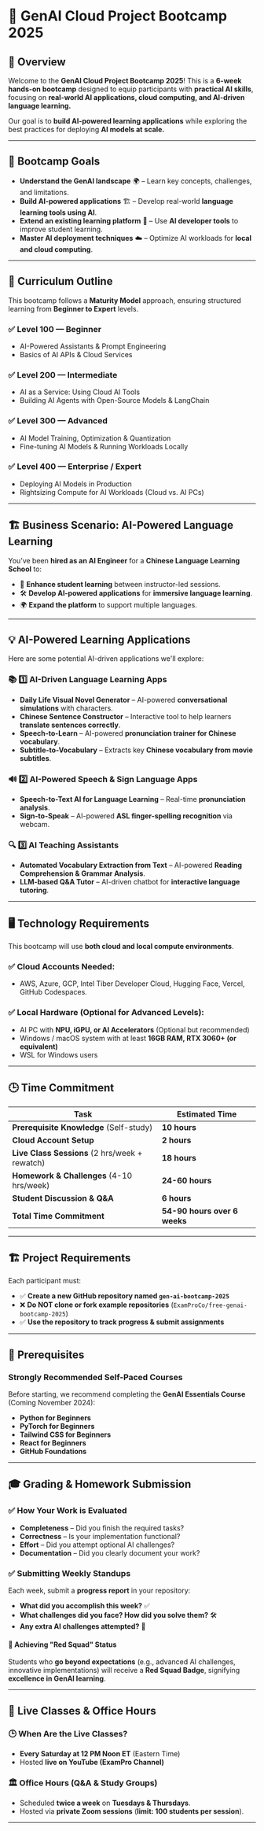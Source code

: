 # 🚀 GenAI Cloud Project Bootcamp 2025

## 📌 Overview
Welcome to the **GenAI Cloud Project Bootcamp 2025**! This is a **6-week hands-on bootcamp** designed to equip participants with **practical AI skills**, focusing on **real-world AI applications, cloud computing, and AI-driven language learning.**  

Our goal is to **build AI-powered learning applications** while exploring the best practices for deploying **AI models at scale.**

---

## 🎯 **Bootcamp Goals**
- **Understand the GenAI landscape** 🌍 – Learn key concepts, challenges, and limitations.
- **Build AI-powered applications** 🏗️ – Develop real-world **language learning tools using AI**.
- **Extend an existing learning platform** 🏫 – Use **AI developer tools** to improve student learning.
- **Master AI deployment techniques** ☁️ – Optimize AI workloads for **local and cloud computing**.

---

## 📖 **Curriculum Outline**
This bootcamp follows a **Maturity Model** approach, ensuring structured learning from **Beginner to Expert** levels.

### ✅ **Level 100 — Beginner**
- AI-Powered Assistants & Prompt Engineering
- Basics of AI APIs & Cloud Services

### ✅ **Level 200 — Intermediate**
- AI as a Service: Using Cloud AI Tools
- Building AI Agents with Open-Source Models & LangChain

### ✅ **Level 300 — Advanced**
- AI Model Training, Optimization & Quantization
- Fine-tuning AI Models & Running Workloads Locally

### ✅ **Level 400 — Enterprise / Expert**
- Deploying AI Models in Production
- Rightsizing Compute for AI Workloads (Cloud vs. AI PCs)

---

## 🏗️ **Business Scenario: AI-Powered Language Learning**
You’ve been **hired as an AI Engineer** for a **Chinese Language Learning School** to:
- 🏫 **Enhance student learning** between instructor-led sessions.
- 🛠 **Develop AI-powered applications** for **immersive language learning**.
- 🌍 **Expand the platform** to support multiple languages.

---

## 💡 **AI-Powered Learning Applications**
Here are some potential AI-driven applications we'll explore:

### 📚 **1️⃣ AI-Driven Language Learning Apps**
- **Daily Life Visual Novel Generator** – AI-powered **conversational simulations** with characters.
- **Chinese Sentence Constructor** – Interactive tool to help learners **translate sentences correctly**.
- **Speech-to-Learn** – AI-powered **pronunciation trainer for Chinese vocabulary**.
- **Subtitle-to-Vocabulary** – Extracts key **Chinese vocabulary from movie subtitles**.

### 🔊 **2️⃣ AI-Powered Speech & Sign Language Apps**
- **Speech-to-Text AI for Language Learning** – Real-time **pronunciation analysis**.
- **Sign-to-Speak** – AI-powered **ASL finger-spelling recognition** via webcam.

### 🔍 **3️⃣ AI Teaching Assistants**
- **Automated Vocabulary Extraction from Text** – AI-powered **Reading Comprehension & Grammar Analysis**.
- **LLM-based Q&A Tutor** – AI-driven chatbot for **interactive language tutoring**.

---

## 🖥️ **Technology Requirements**
This bootcamp will use **both cloud and local compute environments**.

### ✅ **Cloud Accounts Needed:**
- AWS, Azure, GCP, Intel Tiber Developer Cloud, Hugging Face, Vercel, GitHub Codespaces.

### ✅ **Local Hardware (Optional for Advanced Levels):**
- AI PC with **NPU, iGPU, or AI Accelerators** (Optional but recommended)
- Windows / macOS system with at least **16GB RAM, RTX 3060+ (or equivalent)**
- WSL for Windows users

---

## 🕒 **Time Commitment**
| Task                       | Estimated Time |
|----------------------------|---------------|
| **Prerequisite Knowledge** (Self-study) | **10 hours** |
| **Cloud Account Setup** | **2 hours** |
| **Live Class Sessions** (2 hrs/week + rewatch) | **18 hours** |
| **Homework & Challenges** (4-10 hrs/week) | **24-60 hours** |
| **Student Discussion & Q&A** | **6 hours** |
| **Total Time Commitment** | **54-90 hours over 6 weeks** |

---

## 🏗️ **Project Requirements**
Each participant must:
- ✅ **Create a new GitHub repository named `gen-ai-bootcamp-2025`**
- ❌ **Do NOT clone or fork example repositories** (`ExamProCo/free-genai-bootcamp-2025`)
- ✅ **Use the repository to track progress & submit assignments**

---

## 📌 **Prerequisites**
### **Strongly Recommended Self-Paced Courses**
Before starting, we recommend completing the **GenAI Essentials Course** (Coming November 2024):
- **Python for Beginners**
- **PyTorch for Beginners**
- **Tailwind CSS for Beginners**
- **React for Beginners**
- **GitHub Foundations**

---

## 🎓 **Grading & Homework Submission**
### ✅ **How Your Work is Evaluated**
- **Completeness** – Did you finish the required tasks?
- **Correctness** – Is your implementation functional?
- **Effort** – Did you attempt optional AI challenges?
- **Documentation** – Did you clearly document your work?

### ✅ **Submitting Weekly Standups**
Each week, submit a **progress report** in your repository:
- **What did you accomplish this week?** ✅
- **What challenges did you face? How did you solve them?** 🛠️
- **Any extra AI challenges attempted?** 🎯

#### 🚀 **Achieving "Red Squad" Status**
Students who **go beyond expectations** (e.g., advanced AI challenges, innovative implementations) will receive a **Red Squad Badge**, signifying **excellence in GenAI learning**.

---

## 🎥 **Live Classes & Office Hours**
### 🕒 **When Are the Live Classes?**
- **Every Saturday at 12 PM Noon ET** (Eastern Time)
- Hosted **live on YouTube (ExamPro Channel)**

### 🏛️ **Office Hours (Q&A & Study Groups)**
- Scheduled **twice a week** on **Tuesdays & Thursdays**.
- Hosted via **private Zoom sessions** (**limit: 100 students per session**).

---
